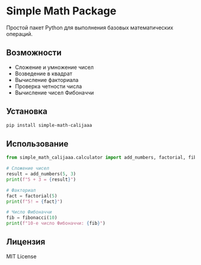 # Simple Math Package

Простой пакет Python для выполнения базовых математических операций.

## Возможности

- Сложение и умножение чисел
- Возведение в квадрат
- Вычисление факториала
- Проверка четности числа
- Вычисление чисел Фибоначчи

## Установка

```bash
pip install simple-math-calijaaa
```

## Использование

```python
from simple_math_calijaaa.calculator import add_numbers, factorial, fibonacci

# Сложение чисел
result = add_numbers(5, 3)
print(f"5 + 3 = {result}")

# Факториал
fact = factorial(5)
print(f"5! = {fact}")

# Число Фибоначчи
fib = fibonacci(10)
print(f"10-е число Фибоначчи: {fib}")
```

## Лицензия

MIT License 